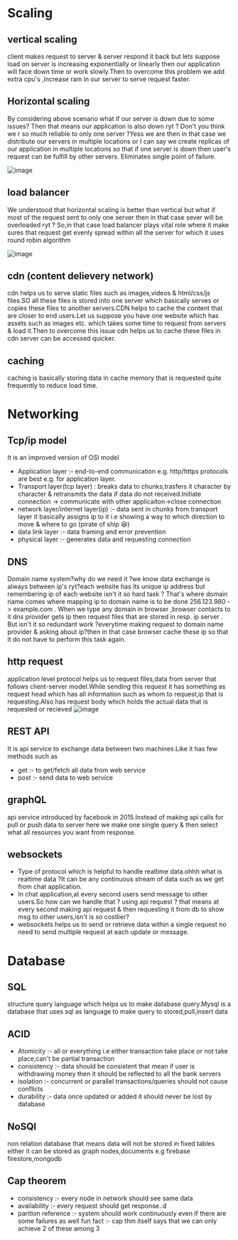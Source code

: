 # Scaling

## vertical scaling
client makes request to server & server respond it back but lets suppose load on server is increasing exponentially or linearly then our application will face down time or work slowly.Then to overcome this problem we add
extra cpu's ,increase ram in our server to serve request faster.

## Horizontal scaling
By considering above scenario what if our server is down due to some issues? Then that means our application is also down ryt ? Don't you think we r so much reliable to only one server ?Yess we are
then in that case we distribute our servers in multiple locations or I can say we create replicas of our application in multiple locations so that if one server is down then user's request can be fulfill by other servers.
Eliminates single point of failure.

![image](https://user-images.githubusercontent.com/71604396/230620668-4e96c4a8-4913-4b08-ad16-3dabeb8da176.png)

## load balancer
We understood that horizontal scaling is better than vertical but what if most of the request sent to only one server then in that case sever will be overloaded ryt ? So,in that case load balancer plays vital role where it make sures that request get evenly spread within all the server for which it uses round robin algorithm

![image](https://user-images.githubusercontent.com/71604396/230664368-2285aded-09be-4eb6-ba53-fff8e514cf12.png)

## cdn (content delievery network)
cdn helps us to serve static files such as images,videos & html/css/js files.SO all these files is stored into one server which basically serves or copies these files to another servers.CDN helps to cache the content that are closer to end users.Let us suppose you have one website which has assets such as images etc. which takes some time to request from servers & load it.Then to overcome this issue cdn helps us to cache these files in cdn server can be accessed quicker.

## caching
caching is basically storing data in cache memory that is requested quite frequently to reduce load time.

# Networking
## Tcp/ip model
It is an improved version of OSI model
- Application layer :- end-to-end communication e.g. http/https protocols are best e.g. for application layer.
- Transport layer(tcp layer) : breaks data to chunks,trasfers it character by character & retransmits the data if data do not received.Initiate connection -> communicate with other applicaiton->close connection
- network layer/internet layer(ip) :- data sent in chunks from transport layer it basically assigns ip to it i.e showing a way to which direction to move & where to go (pirate of ship 😆)
- data link layer :- data framing and error prevention
- physical layer :- generates data and requesting connection 

## DNS
Domain name system?why do we need it ?we know data exchange is always between ip's ryt?each website has its unique ip address but remembering ip of each website isn't it so hard task ? That's where domain name comes where mapping ip to domain name is to be done 256.123.980 -> example.com .
When we type any domain in browser ,browser contacts to it dns provider gets ip then request files that are stored in resp. ip server .
But isn't it so redundant work ?everytime making request to domain name provider & asking about ip?then in that case browser cache these ip so that it do not have to perform this task again.

## http request 
application level protocol helps us to request files,data from server that follows client-server model.While sending this request it has something as request head which has all information such as whom to request,ip that is requesting.Also has request body which holds the actual data that is requested or recieved
![image](https://user-images.githubusercontent.com/71604396/230789033-d3e8f143-3493-403c-af0f-84d7b5a67473.png)

## REST API
It is api service to exchange data between two machines.Like it has few methods such as
- get :- to get/fetch all data from web service
- post :- send data to web service

## graphQL
api service introduced by facebook in 2015.Instead of making api calls for pull or push data to server here we make one single query & then select what all resources you want from response.

## websockets
- Type of protocol which is helpful to handle realtime data.ohhh what is realtime data ?It can be any continuous stream of data such as we get from chat application.
- In chat application,at every second users send message to other users.So how can we handle that ? using api request ? that means at every second making api request & then requesting it from db to show msg to other users,isn't is so costlier?
- websockets helps us to send or retrieve data within a single request no need to send multiple request at each update or message.

# Database
## SQL
structure query language which helps us to make database query.Mysql is a database that uses sql as language to make query to stored,pull,insert data

## ACID
- Atomicity :- all or everything i.e either transaction take place or not take place,can't be partial transaction
- consistency :- data should be consistent that mean if user is withdrawing money then it should be reflected to all the bank servers
- isolation :- concurrent or parallel transactions/queries should not cause conflicts
- durability :- data once updated or added it should never be lost by database

## NoSQl
non relation database that means data will not be stored in fixed tables either it can be stored as graph nodes,documents e.g firebase firestore,mongodb

## Cap theorem
- consistency :- every node in network should see same data
- availability :- every request should get response..d
- parition reference :- system should work continuously even if there are some failures as well
fun fact :- cap thm itself says that we can only achieve 2 of these among 3
